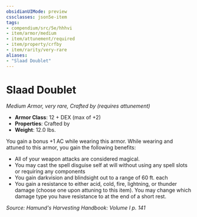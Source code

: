 ```yaml
---
obsidianUIMode: preview
cssclasses: json5e-item
tags:
- compendium/src/5e/hhhvi
- item/armor/medium
- item/attunement/required
- item/property/crfby
- item/rarity/very-rare
aliases: 
- "Slaad Doublet"
---
```

# Slaad Doublet
*Medium Armor, very rare, Crafted by (requires attunement)*  

- **Armor Class**: 12 + DEX (max of +2)
- **Properties**: Crafted by
- **Weight**: 12.0 lbs.

You gain a bonus +1 AC while wearing this armor. While wearing and attuned to this armor, you gain the following benefits:

- All of your weapon attacks are considered magical.  
- You may cast the spell disguise self at will without using any spell slots or requiring any components  
- You gain darkvision and blindsight out to a range of 60 ft. each   
- You gain a resistance to either acid, cold, fire, lightning, or thunder damage (choose one upon attuning to this item). You may change which damage type you have resistance to at the end of a short rest.  

*Source: Hamund's Harvesting Handbook: Volume I p. 141*